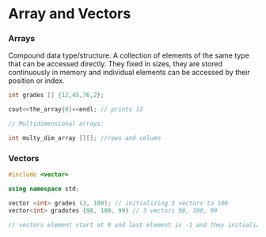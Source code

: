 # Array and Vectors

### Arrays

Compound data type/structure. A collection of elements of the same type that can be accessed directly. They fixed in sizes, they are stored continuously in memory and individual elements can be accessed by their position or index. 

```C++
int grades [] {12,45,76,2};

cout<<the_array{0}<<endl; // prints 12

// Multidimensional arrays:

int multy_dim_array [][]; //rows and column
```
### Vectors 

```C++
#include <vector>

using namespace std;

vector <int> grades (3, 100); // initializing 3 vectors to 100
vector<int> gradotes {98, 100, 99} // 3 vectors 98, 100, 99

// vectors element start at 0 and last element is -1 and they initialized to 0 
```